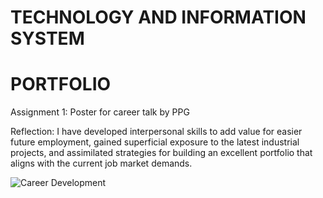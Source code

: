 # TECHNOLOGY AND INFORMATION SYSTEM

# PORTFOLIO

Assignment 1: Poster for career talk by PPG

Reflection: 
I have developed interpersonal skills to add value for easier future employment, gained superficial exposure to the latest industrial projects, and assimilated strategies for building an excellent portfolio that aligns with the current job market demands.

![Career Development](https://github.com/AlifFathi/TIS-02-2023/assets/148310696/b1c7927f-26dd-4712-94bf-64e7b0a026ff)

